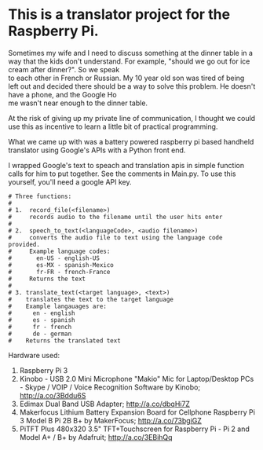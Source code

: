 # This is a translator project for the Raspberry Pi.

Sometimes my wife and I need to discuss something at the dinner table in a way that the kids don't understand.  For example, "should we go out for ice cream after dinner?".  So we speak\
 to each other in French or Russian.  My 10 year old son was tired of being left out and decided there should be a way to solve this problem.  He doesn't have a phone, and the Google Ho\
 me wasn't near enough to the dinner table.

At the risk of giving up my private line of communication, I thought we could use this as incentive to learn a little bit of practical programming.

What we came up with was a battery powered raspberry pi based handheld translator using Google's APIs with a Python front end.

I wrapped Google's text to speach and translation apis in simple function calls for him to put together.  See the comments in Main.py.  To use this yourself, you'll need a google API key.  

```
# Three functions:
#
# 1.  record_file(<filename>)
#     records audio to the filename until the user hits enter
#
# 2.  speech_to_text(<languageCode>, <audio filename>)
#     converts the audio file to text using the language code provided.
#     Example language codes:
#       en-US - english-US
#       es-MX - spanish-Mexico
#       fr-FR - french-France
#     Returns the text
#
# 3. translate_text(<target language>, <text>)
#    translates the text to the target language
#    Example langauages are:
#      en - english
#      es - spanish
#      fr - french
#      de - german
#    Returns the translated text
```


Hardware used:

1. Raspberry Pi 3
1. Kinobo - USB 2.0 Mini Microphone "Makio" Mic for Laptop/Desktop PCs - Skype / VOIP / Voice Recognition Software by Kinobo; http://a.co/3Bddu6S
1. Edimax Dual Band USB Adapter; http://a.co/dbqHi7Z
1. Makerfocus Lithium Battery Expansion Board for Cellphone Raspberry Pi 3 Model B Pi 2B B+ by MakerFocus;  http://a.co/73bgiGZ
1. PiTFT Plus 480x320 3.5" TFT+Touchscreen for Raspberry Pi - Pi 2 and Model A+ / B+ by Adafruit; http://a.co/3EBihQq
